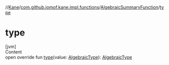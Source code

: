 //[Kane](../../index.md)/[com.github.jomof.kane.impl.functions](../index.md)/[AlgebraicSummaryFunction](index.md)/[type](type.md)



# type  
[jvm]  
Content  
open override fun [type](type.md)(value: [AlgebraicType](../../com.github.jomof.kane.impl.types/-algebraic-type/index.md)): [AlgebraicType](../../com.github.jomof.kane.impl.types/-algebraic-type/index.md)  



